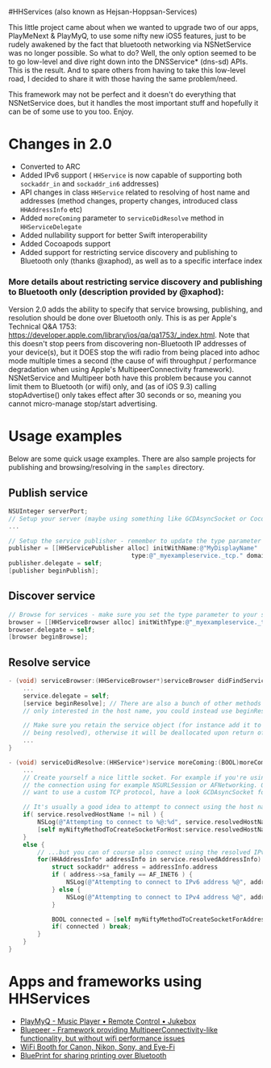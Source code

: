 #HHServices (also known as Hejsan-Hoppsan-Services)

This little project came about when we wanted to upgrade two of our apps, PlayMeNext & PlayMyQ, to use some nifty new iOS5 features, just to be rudely awakened by the fact that bluetooth networking via NSNetService was no longer possible. So what to do? Well, the only option seemed to be to go low-level and dive right down into the DNSService* (dns-sd) APIs. This is the result. And to spare others from having to take this low-level road, I decided to share it with those having the same problem/need.

This framework may not be perfect and it doesn't do everything that NSNetService does, but it handles the most important stuff and hopefully it can be of some use to you too. Enjoy.


# Changes in 2.0

* Converted to ARC
* Added IPv6 support ( ```HHService``` is now capable of supporting both ```sockaddr_in``` and ```sockaddr_in6``` addresses)
* API changes in class ```HHService``` related to resolving of host name and addresses (method changes, property changes, introduced class ```HHAddressInfo``` etc)
* Added ```moreComing``` parameter to ```serviceDidResolve``` method in ```HHServiceDelegate```
* Added nullability support for better Swift interoperability
* Added Cocoapods support
* Added support for restricting service discovery and publishing to Bluetooth only (thanks @xaphod), as well as to a specific interface index

### More details about restricting service discovery and publishing to Bluetooth only (description provided by @xaphod):
Version 2.0 adds the ability to specify that service browsing, publishing, and resolution should be done over Bluetooth only. This is as per Apple's Technical Q&A 1753: https://developer.apple.com/library/ios/qa/qa1753/_index.html. Note that this doesn't stop peers from discovering non-Bluetooth IP addresses of your device(s), but it DOES stop the wifi radio from being placed into adhoc mode multiple times a second (the cause of wifi throughput / performance degradation when using Apple's MultipeerConnectivity framework). NSNetService and Multipeer both have this problem because you cannot limit them to Bluetooth (or wifi) only, and (as of iOS 9.3) calling stopAdvertise() only takes effect after 30 seconds or so, meaning you cannot micro-manage stop/start advertising.


# Usage examples

Below are some quick usage examples. There are also sample projects for publishing and browsing/resolving in the `samples` directory.

## Publish service

```objective-c
NSUInteger serverPort;
// Setup your server (maybe using something like GCDAsyncSocket or CocoaHTTPServer etc)
...

// Setup the service publisher - remember to update the type parameter with your actual service type
publisher = [[HHServicePublisher alloc] initWithName:@"MyDisplayName"
                                  type:@"_myexampleservice._tcp." domain:@"local." txtData:nil port:serverPort];
publisher.delegate = self;
[publisher beginPublish];
```


## Discover service

```objective-c
// Browse for services - make sure you set the type parameter to your service type
browser = [[HHServiceBrowser alloc] initWithType:@"_myexampleservice._tcp." domain:@"local."];
browser.delegate = self;
[browser beginBrowse];
```

## Resolve service

```objective-c
- (void) serviceBrowser:(HHServiceBrowser*)serviceBrowser didFindService:(HHService*)service moreComing:(BOOL)moreComing {
    ...
    service.delegate = self;
    [service beginResolve]; // There are also a bunch of other methods for resolving the service - for instance, if you're
    // only interested in the host name, you could instead use beginResolveOfHostName

    // Make sure you retain the service object (for instance add it to a list of services currently
    // being resolved), otherwise it will be deallocated upon return of this method.
    ...
}

- (void) serviceDidResolve:(HHService*)service moreComing:(BOOL)moreComing {
    ...
    // Create yourself a nice little socket. For example if you're using HTTP, set up
    // the connection using for example NSURLSession or AFNetworking. Or if you
    // want to use a custom TCP protocol, have a look GCDAsyncSocket for instance.

    // It's usually a good idea to attempt to connect using the host name of the service...
    if( service.resolvedHostName != nil ) {
        NSLog(@"Attempting to connect to %@:%d", service.resolvedHostName, service.resolvedPortNumber);
        [self myNiftyMethodToCreateSocketForHost:service.resolvedHostName port:service.resolvedPortNumber];
    }
    else {
        // ...but you can of course also connect using the resolved IPv4/IPv6 address
        for(HHAddressInfo* addressInfo in service.resolvedAddressInfo) {
            struct sockaddr* address = addressInfo.address
            if ( address->sa_family == AF_INET6 ) {
                NSLog(@"Attempting to connect to IPv6 address %@", addressInfo.addressAndPortString);
            } else {
                NSLog(@"Attempting to connect to IPv4 address %@", addressInfo.addressAndPortString);
            }

            BOOL connected = [self myNiftyMethodToCreateSocketForAddress:address];
            if( connected ) break;
        }
    }
}
```


# Apps and frameworks using HHServices

* [PlayMyQ - Music Player • Remote Control • Jukebox](https://itunes.apple.com/app/playmyq-hd-music-player-remote/id432506056?mt=8)
* [Bluepeer - Framework providing MultipeerConnectivity-like functionality, but without wifi performance issues](https://github.com/xaphod/Bluepeer)
* [WiFi Booth for Canon, Nikon, Sony, and Eye-Fi](http://wifibooth.com)
* [BluePrint for sharing printing over Bluetooth](https://wifibooth.com/blueprint/)

